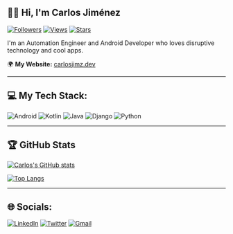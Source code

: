 ## 🙋‍♂️ Hi, I'm Carlos Jiménez

[![Followers](https://img.shields.io/github/followers/carlosjimz87?color=3279a8&label=Followers&style=flat-square)](https://github.com/carlosjimz87?tab=followers)
[![Views](https://komarev.com/ghpvc/?username=carlosjimz87&color=3279a8&label=Views&style=flat-square)](https://github.com/carlosjimz87)
[![Stars](https://img.shields.io/github/stars/carlosjimz87?color=3279a8&label=Stars&style=flat-square)](https://github.com/carlosjimz87)

I'm an Automation Engineer and Android Developer who loves disruptive technology and cool apps.

🌍 **My Website:** [carlosjimz.dev](https://carlosjimz.dev)

---

## 💻 My Tech Stack:

![Android](https://img.shields.io/badge/Android-3DDC84?style=for-the-badge&logo=android&logoColor=white)
![Kotlin](https://img.shields.io/badge/kotlin-%230095D5.svg?style=for-the-badge&logo=kotlin&logoColor=white)
![Java](https://img.shields.io/badge/java-%23ED8B00.svg?style=for-the-badge&logo=java&logoColor=white)
![Django](https://img.shields.io/badge/django-%23092E20.svg?style=for-the-badge&logo=django&logoColor=white)
![Python](https://img.shields.io/badge/python-%2314354C.svg?style=for-the-badge&logo=python&logoColor=white)

---

## 🏆 GitHub Stats

[![Carlos's GitHub stats](https://github-readme-stats.vercel.app/api?username=carlosjimz87&count_private=true&show_icons=true&theme=tokyonight)](https://github.com/anuraghazra/github-readme-stats)

[![Top Langs](https://github-readme-stats.vercel.app/api/top-langs/?username=carlosjimz87&layout=compact&theme=tokyonight)](https://github.com/anuraghazra/github-readme-stats)

---

## 🌐 Socials:

[![LinkedIn](https://img.shields.io/badge/LinkedIn-0A66C2?style=flat&logo=linkedin&logoColor=white)](https://www.linkedin.com/in/carlosjimz/)
[![Twitter](https://img.shields.io/badge/Twitter-1DA1F2?style=flat&logo=twitter&logoColor=white)](https://twitter.com/carlosjimz87)
[![Gmail](https://img.shields.io/badge/Gmail-D14836?style=flat&logo=gmail&logoColor=white)](mailto:carlosjimz87@gmail.com)
